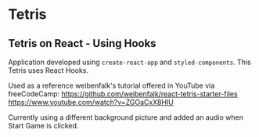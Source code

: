 # Tetris 

## Tetris on React - Using Hooks

Application developed using ```create-react-app``` and ```styled-components```. This Tetris uses React Hooks.

Used as a reference weibenfalk's tutorial offered in YouTube via freeCodeCamp: https://github.com/weibenfalk/react-tetris-starter-files
https://www.youtube.com/watch?v=ZGOaCxX8HIU

Currently using a different background picture and added an audio when Start Game is clicked.